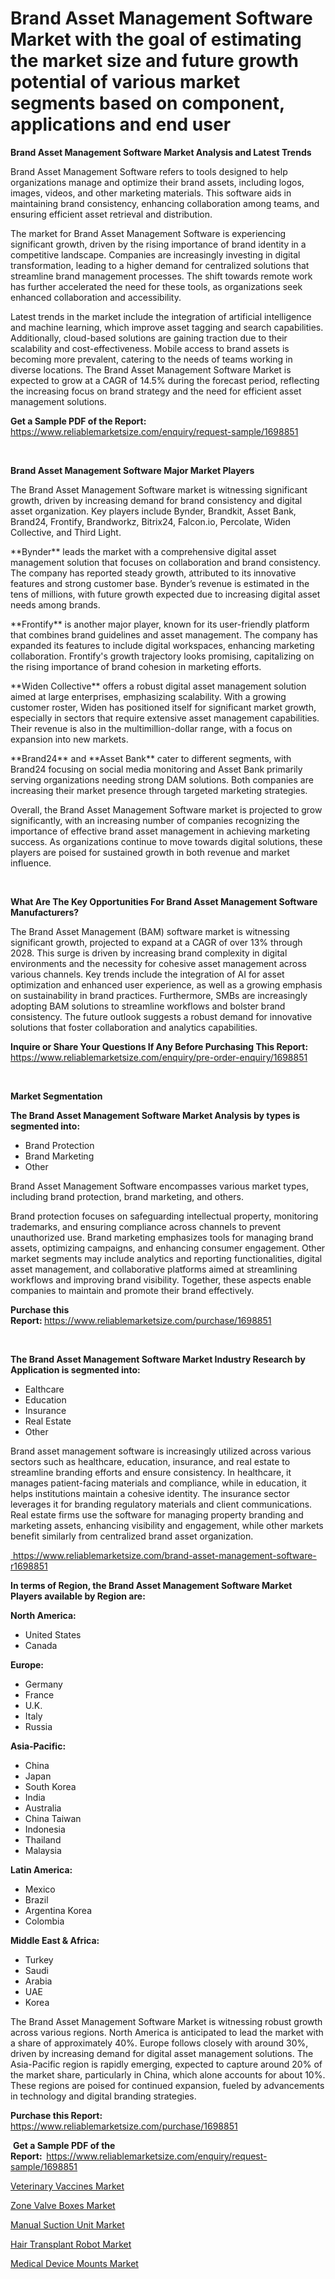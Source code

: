 <p><h1>Brand Asset Management Software Market with the goal of estimating the market size and future growth potential of various market segments based on component, applications and end user</h1></p><p><strong>Brand Asset Management Software Market Analysis and Latest Trends</strong></p>
<p><p>Brand Asset Management Software refers to tools designed to help organizations manage and optimize their brand assets, including logos, images, videos, and other marketing materials. This software aids in maintaining brand consistency, enhancing collaboration among teams, and ensuring efficient asset retrieval and distribution. </p><p>The market for Brand Asset Management Software is experiencing significant growth, driven by the rising importance of brand identity in a competitive landscape. Companies are increasingly investing in digital transformation, leading to a higher demand for centralized solutions that streamline brand management processes. The shift towards remote work has further accelerated the need for these tools, as organizations seek enhanced collaboration and accessibility.</p><p>Latest trends in the market include the integration of artificial intelligence and machine learning, which improve asset tagging and search capabilities. Additionally, cloud-based solutions are gaining traction due to their scalability and cost-effectiveness. Mobile access to brand assets is becoming more prevalent, catering to the needs of teams working in diverse locations. The Brand Asset Management Software Market is expected to grow at a CAGR of 14.5% during the forecast period, reflecting the increasing focus on brand strategy and the need for efficient asset management solutions.</p></p>
<p><strong>Get a Sample PDF of the Report:&nbsp;</strong> <a href="https://www.reliablemarketsize.com/enquiry/request-sample/1698851?utm_campaign=1349&utm_medium=2&utm_source=Github&utm_content=ia&utm_term=20102024&utm_id=brand-asset-management-software">https://www.reliablemarketsize.com/enquiry/request-sample/1698851</a></p>
<p>&nbsp;</p>
<p><strong>Brand Asset Management Software Major Market Players</strong></p>
<p><p>The Brand Asset Management Software market is witnessing significant growth, driven by increasing demand for brand consistency and digital asset organization. Key players include Bynder, Brandkit, Asset Bank, Brand24, Frontify, Brandworkz, Bitrix24, Falcon.io, Percolate, Widen Collective, and Third Light.</p><p>**Bynder** leads the market with a comprehensive digital asset management solution that focuses on collaboration and brand consistency. The company has reported steady growth, attributed to its innovative features and strong customer base. Bynder’s revenue is estimated in the tens of millions, with future growth expected due to increasing digital asset needs among brands.</p><p>**Frontify** is another major player, known for its user-friendly platform that combines brand guidelines and asset management. The company has expanded its features to include digital workspaces, enhancing marketing collaboration. Frontify's growth trajectory looks promising, capitalizing on the rising importance of brand cohesion in marketing efforts.</p><p>**Widen Collective** offers a robust digital asset management solution aimed at large enterprises, emphasizing scalability. With a growing customer roster, Widen has positioned itself for significant market growth, especially in sectors that require extensive asset management capabilities. Their revenue is also in the multimillion-dollar range, with a focus on expansion into new markets.</p><p>**Brand24** and **Asset Bank** cater to different segments, with Brand24 focusing on social media monitoring and Asset Bank primarily serving organizations needing strong DAM solutions. Both companies are increasing their market presence through targeted marketing strategies.</p><p>Overall, the Brand Asset Management Software market is projected to grow significantly, with an increasing number of companies recognizing the importance of effective brand asset management in achieving marketing success. As organizations continue to move towards digital solutions, these players are poised for sustained growth in both revenue and market influence.</p></p>
<p>&nbsp;</p>
<p><strong>What Are The Key Opportunities For Brand Asset Management Software Manufacturers?</strong></p>
<p><p>The Brand Asset Management (BAM) software market is witnessing significant growth, projected to expand at a CAGR of over 13% through 2028. This surge is driven by increasing brand complexity in digital environments and the necessity for cohesive asset management across various channels. Key trends include the integration of AI for asset optimization and enhanced user experience, as well as a growing emphasis on sustainability in brand practices. Furthermore, SMBs are increasingly adopting BAM solutions to streamline workflows and bolster brand consistency. The future outlook suggests a robust demand for innovative solutions that foster collaboration and analytics capabilities.</p></p>
<p><strong>Inquire or Share Your Questions If Any Before Purchasing This Report:</strong> <a href="https://www.reliablemarketsize.com/enquiry/pre-order-enquiry/1698851?utm_campaign=1349&utm_medium=2&utm_source=Github&utm_content=ia&utm_term=20102024&utm_id=brand-asset-management-software">https://www.reliablemarketsize.com/enquiry/pre-order-enquiry/1698851</a></p>
<p>&nbsp;</p>
<p><strong>Market Segmentation</strong></p>
<p><strong>The Brand Asset Management Software Market Analysis by types is segmented into:</strong></p>
<p><ul><li>Brand Protection</li><li>Brand Marketing</li><li>Other</li></ul></p>
<p><p>Brand Asset Management Software encompasses various market types, including brand protection, brand marketing, and others. </p><p>Brand protection focuses on safeguarding intellectual property, monitoring trademarks, and ensuring compliance across channels to prevent unauthorized use. Brand marketing emphasizes tools for managing brand assets, optimizing campaigns, and enhancing consumer engagement. Other market segments may include analytics and reporting functionalities, digital asset management, and collaborative platforms aimed at streamlining workflows and improving brand visibility. Together, these aspects enable companies to maintain and promote their brand effectively.</p></p>
<p><strong>Purchase this Report:&nbsp;</strong><a href="https://www.reliablemarketsize.com/purchase/1698851?utm_campaign=1349&utm_medium=2&utm_source=Github&utm_content=ia&utm_term=20102024&utm_id=brand-asset-management-software">https://www.reliablemarketsize.com/purchase/1698851</a></p>
<p>&nbsp;</p>
<p><strong>The Brand Asset Management Software Market Industry Research by Application is segmented into:</strong></p>
<p><ul><li>Ealthcare</li><li>Education</li><li>Insurance</li><li>Real Estate</li><li>Other</li></ul></p>
<p><p>Brand asset management software is increasingly utilized across various sectors such as healthcare, education, insurance, and real estate to streamline branding efforts and ensure consistency. In healthcare, it manages patient-facing materials and compliance, while in education, it helps institutions maintain a cohesive identity. The insurance sector leverages it for branding regulatory materials and client communications. Real estate firms use the software for managing property branding and marketing assets, enhancing visibility and engagement, while other markets benefit similarly from centralized brand asset organization.</p></p>
<p><a href="https://www.reliablemarketsize.com/brand-asset-management-software-r1698851?utm_campaign=1349&utm_medium=2&utm_source=Github&utm_content=ia&utm_term=20102024&utm_id=brand-asset-management-software">&nbsp;https://www.reliablemarketsize.com/brand-asset-management-software-r1698851</a></p>
<p><strong>In terms of Region, the Brand Asset Management Software Market Players available by Region are:</strong></p>
<p>
    <p> <strong> North America: </strong>
        <ul>
            <li>United States</li>
            <li>Canada</li>
        </ul>
        </p> 
    <p> <strong> Europe: </strong>
        <ul>
            <li>Germany</li>
            <li>France</li>
            <li>U.K.</li>
            <li>Italy</li>
            <li>Russia</li>
        </ul>
        </p> 
    <p> <strong> Asia-Pacific: </strong>
        <ul>
            <li>China</li>
            <li>Japan</li>
            <li>South Korea</li>
            <li>India</li>
            <li>Australia</li>
            <li>China Taiwan</li>
            <li>Indonesia</li>
            <li>Thailand</li>
            <li>Malaysia</li>
        </ul>
        </p> 
    <p> <strong> Latin America: </strong>
        <ul>
            <li>Mexico</li>
            <li>Brazil</li>
            <li>Argentina Korea</li>
            <li>Colombia</li>
        </ul>
        </p> 
    <p> <strong> Middle East & Africa: </strong>
        <ul>
            <li>Turkey</li>
            <li>Saudi</li>
            <li>Arabia</li>
            <li>UAE</li>
            <li>Korea</li>
        </ul>
    </p>
    </p>
<p><p>The Brand Asset Management Software Market is witnessing robust growth across various regions. North America is anticipated to lead the market with a share of approximately 40%. Europe follows closely with around 30%, driven by increasing demand for digital asset management solutions. The Asia-Pacific region is rapidly emerging, expected to capture around 20% of the market share, particularly in China, which alone accounts for about 10%. These regions are poised for continued expansion, fueled by advancements in technology and digital branding strategies.</p></p>
<p><strong>Purchase this Report: </strong><a href="https://www.reliablemarketsize.com/purchase/1698851?utm_campaign=1349&utm_medium=2&utm_source=Github&utm_content=ia&utm_term=20102024&utm_id=brand-asset-management-software">https://www.reliablemarketsize.com/purchase/1698851</a></p>
<p>&nbsp;<strong>Get a Sample PDF of the Report:&nbsp;&nbsp;</strong><a href="https://www.reliablemarketsize.com/enquiry/request-sample/1698851?utm_campaign=1349&utm_medium=2&utm_source=Github&utm_content=ia&utm_term=20102024&utm_id=brand-asset-management-software">https://www.reliablemarketsize.com/enquiry/request-sample/1698851</a></p>
<p><strong></strong></p>
<p><p><a href="https://www.linkedin.com/pulse/global-veterinary-vaccines-nexus-sector-confluences-regional-kjosf?utm_campaign=1349&utm_medium=2&utm_source=Github&utm_content=ia&utm_term=20102024&utm_id=brand-asset-management-software">Veterinary Vaccines Market</a></p><p><a href="https://www.linkedin.com/pulse/zone-valve-boxes-industry-sector-new-technologies-market-impact-edxpe?utm_campaign=1349&utm_medium=2&utm_source=Github&utm_content=ia&utm_term=20102024&utm_id=brand-asset-management-software">Zone Valve Boxes Market</a></p><p><a href="https://www.linkedin.com/pulse/manual-suction-unit-market-investigation-industry-evolution-bvy8e?utm_campaign=1349&utm_medium=2&utm_source=Github&utm_content=ia&utm_term=20102024&utm_id=brand-asset-management-software">Manual Suction Unit Market</a></p><p><a href="https://www.linkedin.com/pulse/hair-transplant-robot-industry-analysis-report-market-doale?utm_campaign=1349&utm_medium=2&utm_source=Github&utm_content=ia&utm_term=20102024&utm_id=brand-asset-management-software">Hair Transplant Robot Market</a></p><p><a href="https://www.linkedin.com/pulse/medical-device-mounts-market-size-share-growth-analysis-type-9lume?utm_campaign=1349&utm_medium=2&utm_source=Github&utm_content=ia&utm_term=20102024&utm_id=brand-asset-management-software">Medical Device Mounts Market</a></p></p>